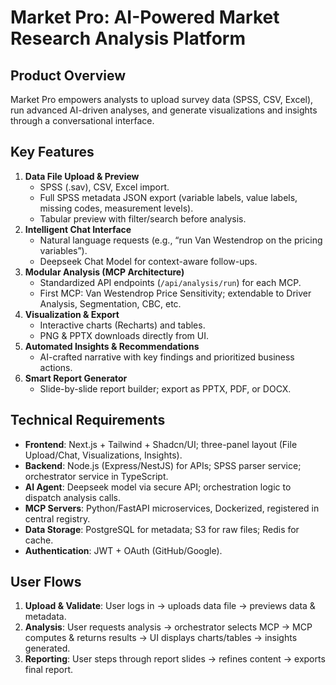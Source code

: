 # Market Pro: AI-Powered Market Research Analysis Platform

## Product Overview
Market Pro empowers analysts to upload survey data (SPSS, CSV, Excel), run advanced AI-driven analyses, and generate visualizations and insights through a conversational interface.

## Key Features
1. **Data File Upload & Preview**  
   - SPSS (.sav), CSV, Excel import.  
   - Full SPSS metadata JSON export (variable labels, value labels, missing codes, measurement levels).  
   - Tabular preview with filter/search before analysis.  
2. **Intelligent Chat Interface**  
   - Natural language requests (e.g., “run Van Westendrop on the pricing variables”).  
   - Deepseek Chat Model for context-aware follow-ups.  
3. **Modular Analysis (MCP Architecture)**  
   - Standardized API endpoints (`/api/analysis/run`) for each MCP.  
   - First MCP: Van Westendrop Price Sensitivity; extendable to Driver Analysis, Segmentation, CBC, etc.  
4. **Visualization & Export**  
   - Interactive charts (Recharts) and tables.  
   - PNG & PPTX downloads directly from UI.  
5. **Automated Insights & Recommendations**  
   - AI-crafted narrative with key findings and prioritized business actions.  
6. **Smart Report Generator**  
   - Slide-by-slide report builder; export as PPTX, PDF, or DOCX.

## Technical Requirements
- **Frontend**: Next.js + Tailwind + Shadcn/UI; three-panel layout (File Upload/Chat, Visualizations, Insights).  
- **Backend**: Node.js (Express/NestJS) for APIs; SPSS parser service; orchestrator service in TypeScript.  
- **AI Agent**: Deepseek model via secure API; orchestration logic to dispatch analysis calls.  
- **MCP Servers**: Python/FastAPI microservices, Dockerized, registered in central registry.  
- **Data Storage**: PostgreSQL for metadata; S3 for raw files; Redis for cache.  
- **Authentication**: JWT + OAuth (GitHub/Google).  

## User Flows
1. **Upload & Validate**: User logs in → uploads data file → previews data & metadata.  
2. **Analysis**: User requests analysis → orchestrator selects MCP → MCP computes & returns results → UI displays charts/tables → insights generated.  
3. **Reporting**: User steps through report slides → refines content → exports final report.